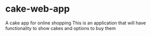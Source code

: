 # cake-web-app
A cake app for online shopping
This is an application that will have functionality to show cakes
and options to buy them
